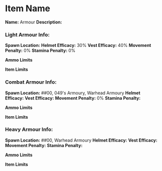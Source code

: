 # Item Name

**Name:** Armour
**Description:** 

### Light Armour Info:

**Spawn Location:**
**Helmet Efficacy:** 30%
**Vest Efficacy:** 40%
**Movement Penalty:** 0%
**Stamina Penalty:** 0%

**Ammo Limits**


**Item Limits**


### Combat Armour Info:

**Spawn Location:** ##00, 049's Armoury, Warhead Armoury
**Helmet Efficacy:**
**Vest Efficacy:**
**Movement Penalty:** 0%
**Stamina Penalty:**

**Ammo Limits**


**Item Limits**


### Heavy Armour Info:

**Spawn Location:** ##00, Warhead Armoury
**Helmet Efficacy:**
**Vest Efficacy:**
**Movement Penalty:**
**Stamina Penalty:**

**Ammo Limits**


**Item Limits**
